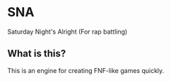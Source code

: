 # SNA
Saturday Night's Alright (For rap battling)

## What is this?
This is an engine for creating FNF-like games quickly.
